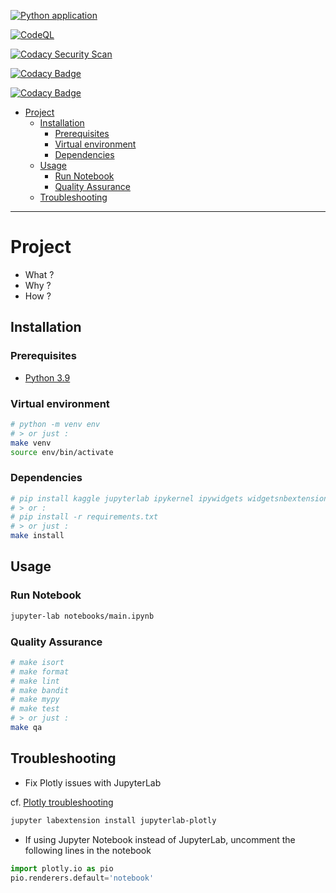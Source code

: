 [![Python application](https://github.com/fleuryc/OC_AI-Engineer_P8_Design-an-autonomous-vehicle/actions/workflows/python-app.yml/badge.svg)](https://github.com/fleuryc/OC_AI-Engineer_P8_Design-an-autonomous-vehicle/actions/workflows/python-app.yml)

[![CodeQL](https://github.com/fleuryc/OC_AI-Engineer_P8_Design-an-autonomous-vehicle/actions/workflows/codeql-analysis.yml/badge.svg)](https://github.com/fleuryc/OC_AI-Engineer_P8_Design-an-autonomous-vehicle/actions/workflows/codeql-analysis.yml)

[![Codacy Security Scan](https://github.com/fleuryc/OC_AI-Engineer_P8_Design-an-autonomous-vehicle/actions/workflows/codacy-analysis.yml/badge.svg)](https://github.com/fleuryc/OC_AI-Engineer_P8_Design-an-autonomous-vehicle/actions/workflows/codacy-analysis.yml)

[![Codacy Badge](https://app.codacy.com/project/badge/Grade/79783b97e49646b69d75353faf117832)](https://www.codacy.com/gh/fleuryc/OC_AI-Engineer_P8_Design-an-autonomous-vehicle/dashboard)

[![Codacy Badge](https://app.codacy.com/project/badge/Coverage/79783b97e49646b69d75353faf117832)](https://www.codacy.com/gh/fleuryc/OC_AI-Engineer_P8_Design-an-autonomous-vehicle/dashboard)

- [Project](#project)
  - [Installation](#installation)
    - [Prerequisites](#prerequisites)
    - [Virtual environment](#virtual-environment)
    - [Dependencies](#dependencies)
  - [Usage](#usage)
    - [Run Notebook](#run-notebook)
    - [Quality Assurance](#quality-assurance)
  - [Troubleshooting](#troubleshooting)

* * *

# Project

-   What ?
-   Why ?
-   How ?

## Installation

### Prerequisites

-   [Python 3.9](https://www.python.org/downloads/)

### Virtual environment

```bash
# python -m venv env
# > or just :
make venv
source env/bin/activate
```

### Dependencies

```bash
# pip install kaggle jupyterlab ipykernel ipywidgets widgetsnbextension graphviz python-dotenv requests matplotlib seaborn plotly shap numpy statsmodels pandas sklearn nltk gensim pyLDAvis spacy transformers tensorflow
# > or :
# pip install -r requirements.txt
# > or just :
make install
```

## Usage

### Run Notebook

```bash
jupyter-lab notebooks/main.ipynb
```

### Quality Assurance

```bash
# make isort
# make format
# make lint
# make bandit
# make mypy
# make test
# > or just :
make qa
```

## Troubleshooting

-   Fix Plotly issues with JupyterLab

cf. [Plotly troubleshooting](https://plotly.com/python/troubleshooting/#jupyterlab-problems)

```bash
jupyter labextension install jupyterlab-plotly
```

-   If using Jupyter Notebook instead of JupyterLab, uncomment the following lines in the notebook

```python
import plotly.io as pio
pio.renderers.default='notebook'
```
